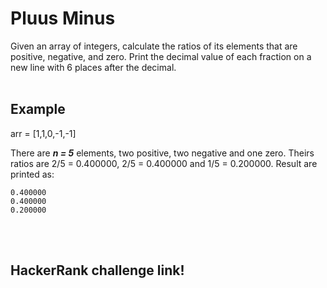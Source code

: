 # Pluus Minus

Given an array of integers, calculate the ratios of its elements that are positive, negative, and zero. Print the decimal value of each fraction on a new line with 6 places after the decimal.
<br><br>

## Example
arr = [1,1,0,-1,-1]

There are <strong><i>n = 5</i></strong> elements, two positive, two negative and one zero. Theirs ratios are 2/5 = 0.400000, 2/5 = 0.400000 and 1/5 = 0.200000. Result are printed as:

```
0.400000
0.400000
0.200000
```

<br></br>

## HackerRank challenge link!
<a href="https://www.hackerrank.com/challenges/plus-minus/problem"></a>